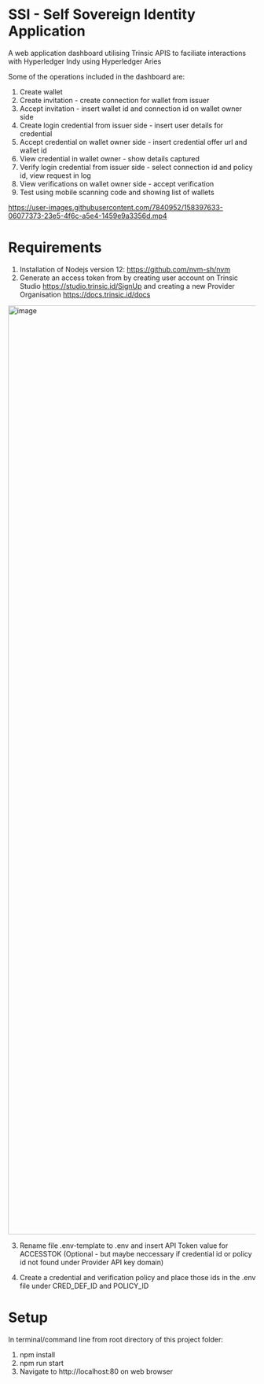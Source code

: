 # SSI - Self Sovereign Identity Application

A web application dashboard utilising Trinsic APIS to faciliate interactions with Hyperledger Indy using Hyperledger Aries

Some of the operations included in the dashboard are:
1. Create wallet
2. Create invitation - create connection for wallet from issuer
3. Accept invitation - insert wallet id and connection id on wallet owner side
4. Create login credential from issuer side - insert user details for credential
5. Accept credential on wallet owner side - insert credential offer url and wallet id
6. View credential in wallet owner - show details captured
7. Verify login credential from issuer side - select connection id and policy id, view request in log
8. View verifications on wallet owner side - accept verification
9. Test using mobile scanning code and showing list of wallets


https://user-images.githubusercontent.com/7840952/158397633-06077373-23e5-4f6c-a5e4-1459e9a3356d.mp4


# Requirements
1. Installation 
of Nodejs version 12: https://github.com/nvm-sh/nvm
2. Generate an access token from by creating user account on Trinsic Studio https://studio.trinsic.id/SignUp and creating a new Provider Organisation https://docs.trinsic.id/docs
<img width="1889" alt="image" src="https://user-images.githubusercontent.com/7840952/158523701-723ea1fc-5db5-4680-8a66-f0031201c73d.png">

3. Rename file .env-template to .env and insert API Token value for ACCESSTOK
(Optional - but maybe neccessary if credential id or policy id not found under Provider API key domain)

4. Create a credential and verification policy and place those ids in the .env file under CRED_DEF_ID and POLICY_ID

# Setup 

In terminal/command line from root directory of this project folder:

1. npm install 
2. npm run start
3. Navigate to http://localhost:80 on web browser
